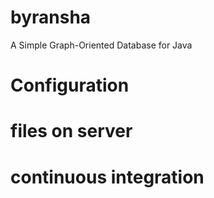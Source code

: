 # byransha
A Simple Graph-Oriented Database for Java


# Configuration
# files on server
# continuous integration